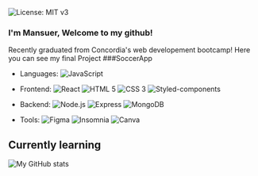 ![License: MIT v3](https://img.shields.io/badge/Developer-FullStack-red.svg)

### I'm Mansuer, Welcome to my github!

Recently graduated from Concordia's web developement bootcamp!
Here you can see my final Project ###SoccerApp


- Languages:
  ![JavaScript](https://img.shields.io/badge/-JavaScript-000?&logo=javascript)


- Frontend:
  ![React](https://img.shields.io/badge/-React-000?&logo=react)
  ![HTML 5](https://img.shields.io/badge/-HTML%205-000?&logo=html5)
  ![CSS 3](https://img.shields.io/badge/-CSS%203-000?&logo=css3)
  ![Styled-components](https://img.shields.io/badge/-Styled%20components-000?&logo=styled-components)

- Backend:
  ![Node.js](https://img.shields.io/badge/-Node.js-000?&logo=node.js)
  ![Express](https://img.shields.io/badge/-Express-000?&logo=express)
  ![MongoDB](https://img.shields.io/badge/-MongoDB-000?&logo=mongodb)


- Tools:
  ![Figma](https://img.shields.io/badge/-Figma-000?&logo=figma)
  ![Insomnia](https://img.shields.io/badge/-Insomnia-000?&logo=insomnia)
  ![Canva](https://img.shields.io/badge/-Canva-000?&logo=canva)

## Currently learning
![My GitHub stats](https://img.shields.io/badge/MySQL-00000F?style=for-the-badge&logo=mysql&logoColor=white)

